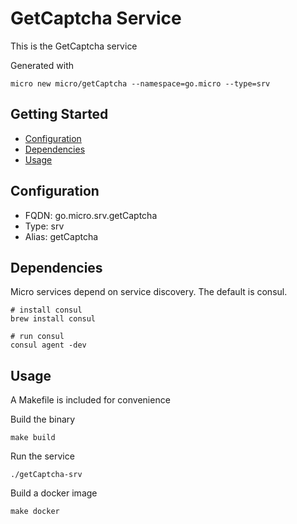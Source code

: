 # GetCaptcha Service

This is the GetCaptcha service

Generated with

```
micro new micro/getCaptcha --namespace=go.micro --type=srv
```

## Getting Started

- [Configuration](#configuration)
- [Dependencies](#dependencies)
- [Usage](#usage)

## Configuration

- FQDN: go.micro.srv.getCaptcha
- Type: srv
- Alias: getCaptcha

## Dependencies

Micro services depend on service discovery. The default is consul.

```
# install consul
brew install consul

# run consul
consul agent -dev
```

## Usage

A Makefile is included for convenience

Build the binary

```
make build
```

Run the service
```
./getCaptcha-srv
```

Build a docker image
```
make docker
```